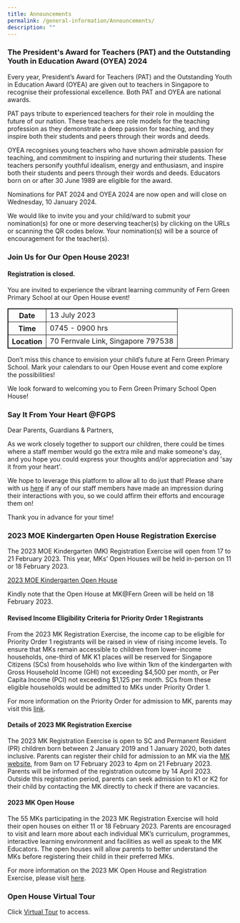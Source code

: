 ```yaml
---
title: Announcements
permalink: /general-information/Announcements/
description: ""
---
```


### The President's Award for Teachers (PAT) and the Outstanding Youth in Education Award (OYEA) 2024 
Every year, President’s Award for Teachers (PAT) and the Outstanding Youth in Education Award (OYEA) are given out to teachers in Singapore to recognise their professional excellence. Both PAT and OYEA are national awards.

PAT pays tribute to experienced teachers for their role in moulding the future of our nation. These teachers are role models for the teaching profession as they demonstrate a deep passion for teaching, and they inspire both their students and peers through their words and deeds.


OYEA recognises young teachers who have shown admirable passion for teaching, and commitment to inspiring and nurturing their students. These teachers personify youthful idealism, energy and enthusiasm, and inspire both their students and peers through their words and deeds. Educators born on or after 30 June 1989 are eligible for the award.



Nominations for PAT 2024 and OYEA 2024 are now open and will close on Wednesday, 10 January 2024.

We would like to invite you and your child/ward to submit your nomination(s) for one or more deserving teacher(s) by clicking on the URLs or scanning the QR codes below. Your nomination(s) will be a source of encouragement for the teacher(s).


### Join Us for Our Open House 2023! 
#### **Registration is closed.**
You are invited to experience the vibrant learning community of Fern Green Primary School at our Open House event! 

<style>
table, td, th {
  border: 1px solid;
}

table {
  width: 100%;
  border-collapse: collapse;
}
</style>

<table>
  <tbody><tr>
    <th>Date</th>
    <td>13 July 2023</td>
  </tr>
  <tr>
    <th>Time</th>
    <td>0745 - 0900 hrs</td>
  </tr>
  <tr>
    <th>Location</th>
    <td>70 Fernvale Link, Singapore 797538</td>
  </tr>
</tbody></table>

Don’t miss this chance to envision your child’s future at Fern Green Primary School. Mark your calendars to our Open House event and come explore the possibilities!

We look forward to welcoming you to Fern Green Primary School Open House!

### Say It From Your Heart @FGPS
Dear Parents, Guardians &amp; Partners,&nbsp; 

As we work closely together to support our children, there could be times where a staff member would go the extra mile and make someone's day, and you hope you could express your thoughts and/or appreciation and 'say it from your heart'.&nbsp;

We hope to leverage this platform to allow all to do just that! Please share with us [here](https://go.gov.sg/sayitfromyourheart) if any of our staff members have made an impression during their interactions with you, so we could affirm their efforts and encourage them on!&nbsp; 

Thank you in advance for your time!

### 2023 MOE Kindergarten Open House Registration Exercise

The 2023 MOE Kindergarten (MK) Registration Exercise will open from 17 to 21 February 2023. This year, MKs’ Open Houses will be held in-person on 11 or 18 February 2023.

[2023 MOE Kindergarten Open House](https://www.moe.gov.sg/preschool/moe-kindergarten/2023-open-house#:~:text=The%20MOE%20Kindergarten%20Open%20House,Sign%20Up%20Now)

Kindly note that the Open House at MK@Fern Green will be held on 18 February 2023.

#### Revised Income Eligibility Criteria for Priority Order 1 Registrants

From the 2023 MK Registration Exercise, the income cap to be eligible for Priority Order 1 registrants will be raised in view of rising income levels. To ensure that MKs remain accessible to children from lower-income households, one-third of MK K1 places will be reserved for Singapore Citizens (SCs) from households who live within 1km of the kindergarten with Gross Household Income (GHI) not exceeding $4,500 per month, or Per Capita Income (PCI) not exceeding $1,125 per month. SCs from these eligible households would be admitted to MKs under Priority Order 1.

For more information on the Priority Order for admission to MK, parents may visit this [link](https://www.moe.gov.sg/preschool/moe-kindergarten/register/priority-admission).

#### Details of 2023 MK Registration Exercise

The 2023 MK Registration Exercise is open to SC and Permanent Resident (PR) children born between 2 January 2019 and 1 January 2020, both dates inclusive. Parents can register their child for admission to an MK via the [MK website](www.moe.gov.sg/mk), from 9am on 17 February 2023 to 4pm on 21 February 2023. Parents will be informed of the registration outcome by 14 April 2023. Outside this registration period, parents can seek admission to K1 or K2 for their child by contacting the MK directly to check if there are vacancies.

#### 2023 MK Open House

The 55 MKs participating in the 2023 MK Registration Exercise will hold their open houses on either 11 or 18 February 2023. Parents are encouraged to visit and learn more about each individual MK’s curriculum, programmes, interactive learning environment and facilities as well as speak to the MK Educators. The open houses will allow parents to better understand the MKs before registering their child in their preferred MKs.

For more information on the 2023 MK Open House and Registration Exercise, please visit [here](https://www.moe.gov.sg/preschool/moe-kindergarten).


### Open House Virtual Tour

Click&nbsp;[Virtual Tour](https://www.thinglink.com/card/1309157252489281538)&nbsp;to access.  

